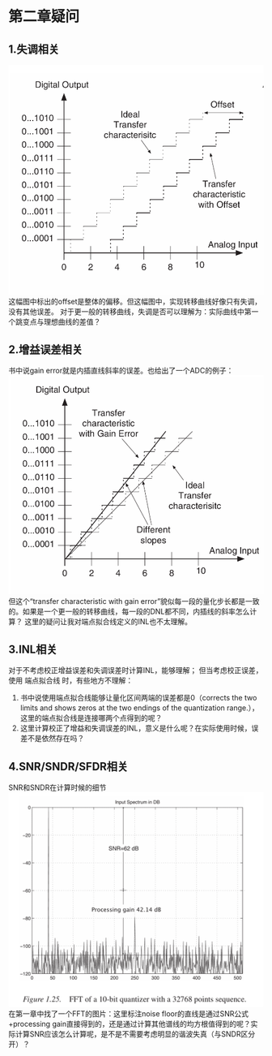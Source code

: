 # 第二章疑问

## 1.失调相关

![offset](image-21.png)
这幅图中标出的offset是整体的偏移。但这幅图中，实现转移曲线好像只有失调，没有其他误差。
对于更一般的转移曲线，失调是否可以理解为：实际曲线中第一个跳变点与理想曲线的差值？

## 2.增益误差相关

书中说gain error就是内插直线斜率的误差。也给出了一个ADC的例子：![gain error](image-22.png)
但这个“transfer characteristic with gain error”貌似每一段的量化步长都是一致的。如果是一个更一般的转移曲线，每一段的DNL都不同，内插线的斜率怎么计算？
这里的疑问让我对端点拟合线定义的INL也不太理解。

## 3.INL相关

对于不考虑校正增益误差和失调误差时计算INL，能够理解；
但当考虑校正误差，使用 端点拟合线 时，有些地方不理解：

1. 书中说使用端点拟合线能够让量化区间两端的误差都是0（corrects the two limits and shows zeros at the two endings of the quantization range.），这里的端点拟合线是连接哪两个点得到的呢？
2. 这里计算校正了增益和失调误差的INL，意义是什么呢？在实际使用时候，误差不是依然存在吗？

## 4.SNR/SNDR/SFDR相关

SNR和SNDR在计算时候的细节
![FFT](image-23.png)
在第一章中找了一个FFT的图片：这里标注noise floor的直线是通过SNR公式+processing gain直接得到的，还是通过计算其他谱线的均方根值得到的呢？实际计算SNR应该怎么计算呢，是不是不需要考虑明显的谐波失真（与SNDR区分开）？
